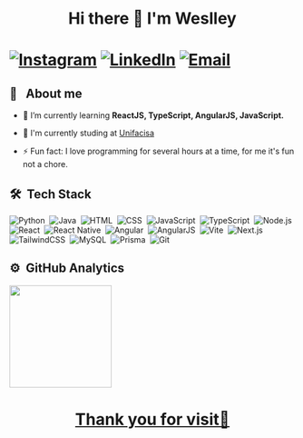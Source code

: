 <h1 align="center">Hi there 👋 I'm Weslley<h1/>

[![Instagram](https://img.shields.io/badge/Instagram-E4405F?style=for-the-badge&logo=instagram&logoColor=white)](https://instagram.com/weslley_olli?igshid=YmMyMTA2M2Y=)
[![LinkedIn](https://img.shields.io/badge/LinkedIn-0077B5?style=for-the-badge&logo=linkedin&logoColor=white)](https://www.linkedin.com/in/weslley-oliveira-5a3443238)
[![Email](https://img.shields.io/badge/weslleyrichardson.cg@hotmail.com-D14836?style=for-the-badge&logo=gmail&logoColor=white)](mailto:weslleyrichardson.cg@hotmail.com)
  
 ## 💬 &nbsp; About me

- 🌱 I’m currently learning **ReactJS, TypeScript, AngularJS, JavaScript.**

- 🔭 I'm currently studing at [Unifacisa](https://www.unifacisa.edu.br/home)
  
 - ⚡ Fun fact: I love programming for several hours at a time, for me it's fun not a chore.

## 🛠 &nbsp;Tech Stack

![Python](https://img.shields.io/badge/Python-3776AB?style=for-the-badge&logo=python&logoColor=white)&nbsp;
![Java](https://img.shields.io/badge/Java-ED8B00?style=for-the-badge&logo=java&logoColor=white)&nbsp;
![HTML](https://img.shields.io/badge/HTML5-E34F26?style=for-the-badge&logo=html5&logoColor=white)&nbsp;
![CSS](https://img.shields.io/badge/CSS3-1572B6?style=for-the-badge&logo=css3&logoColor=white)&nbsp;
![JavaScript](https://img.shields.io/badge/JavaScript-F7DF1E?style=for-the-badge&logo=javascript&logoColor=black)&nbsp;
![TypeScript](https://img.shields.io/badge/TypeScript-007ACC?style=for-the-badge&logo=typescript&logoColor=white)&nbsp;
![Node.js](https://img.shields.io/badge/Node.js-43853D?style=for-the-badge&logo=node.js&logoColor=white)&nbsp;
![React](https://img.shields.io/badge/React-20232A?style=for-the-badge&logo=react&logoColor=61DAFB)&nbsp;
![React Native](https://img.shields.io/badge/React_Native-20232A?style=for-the-badge&logo=react&logoColor=61DAFB)&nbsp;
![Angular](https://img.shields.io/badge/Angular-DD0031?style=for-the-badge&logo=angular&logoColor=white)&nbsp;
![AngularJS](https://img.shields.io/badge/AngularJS-E23237?style=for-the-badge&logo=angularjs&logoColor=white)&nbsp;
![Vite](https://img.shields.io/badge/Vite-EA2046?style=for-the-badge&logo=vite&logoColor=white)&nbsp;
![Next.js](https://img.shields.io/badge/Next.js-000000?style=for-the-badge&logo=next.js&logoColor=white)&nbsp;
![TailwindCSS](https://img.shields.io/badge/Tailwind_CSS-38B2AC?style=for-the-badge&logo=tailwind-css&logoColor=white)&nbsp;
![MySQL](https://img.shields.io/badge/MySQL-00000F?style=for-the-badge&logo=mysql&logoColor=white)&nbsp;
![Prisma](https://img.shields.io/badge/Prisma-14354C?style=for-the-badge&logo=prisma&logoColor=white)&nbsp;
![Git](https://img.shields.io/badge/Git-E34F26?style=for-the-badge&logo=git&logoColor=white)&nbsp;

## ⚙️ &nbsp;GitHub Analytics

<div>
  <a href="https://github.com/weslleyolli">
  <img height="180em" src="https://github-readme-stats.vercel.app/api/top-langs/?username=Weslleyolli&layout=compact&langs_count=7&theme=dark"/>
</div>

<h1 align="center">Thank you for visit👋 <h1/>

<!--
**weslleyolli/WeslleyOlli** is a ✨ _special_ ✨ repository because its `README.md` (this file) appears on your GitHub profile.

Here are some ideas to get you started:

- 🔭 I’m currently working on ...
- 🌱 I’m currently learning ...
- 👯 I’m looking to collaborate on ...
- 🤔 I’m looking for help with ...
- 💬 Ask me about ...
- 📫 How to reach me: ...
- 😄 Pronouns: ...
- ⚡ Fun fact: ...
-->

